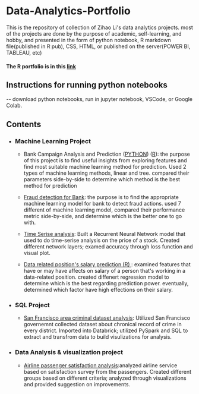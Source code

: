 # Data-Analytics-Portfolio
This is the repository of collection of Zihao Li's data analytics projects. most of the projects are done by the purpose of academic, self-learning, and hobby, and presented in the form of python notebook, R markdown file(published in R pub), CSS, HTML, or published on the server(POWER BI, TABLEAU, etc) 

#### The R portfolio is in this [link](https://rpubs.com/william_lizihao)

## Instructions for running python notebooks
-- download python notebooks, run in jupyter notebook, VSCode, or Google Colab. 

## Contents

- ### Machine Learning Project

  - Bank Campaign Analysis and Prediction ([PYTHON](https://github.com/williamLIZIHAO/Data-Analytics-Portfolio/blob/main/Bank%20Campaign%20Analysis%20and%20Prediction%20(%20PYTHON%20)/Bank_marketing_campaigns.ipynb)) ([R]()): the purpose of this project is to find useful insights from exploring features and find most suitable machine learning method for prediction. Used 2 types of machine learning methods, linear and tree. compared their parameters side-by-side to determine which method is the best method for prediction

  - [Fraud detection for Bank](https://github.com/lzhwilliam/ZihaoLi_DAprtfolio/blob/main/Bank%20Fraud%20detection%20(%20PYTHON%20)/bank_fruad_detection_with_grid_search.ipynb): the purpose is to find the appropriate machine learning model for bank to detect fraud actions. used 7 different of machine learning model, compared their performance metric side-by-side, and determine which is the better one to go with.

  - [Time Serise analysis](https://github.com/lzhwilliam/ZihaoLi_DAprtfolio/blob/main/Time%20Serise%20Analysis%20On%20Stock%20Market%20Data%20(%20Python%20)/stock_prediction.ipynb): Built a Recurrent Neural Network model that used to do time-serise analysis on the price of a stock. Created different network layers; examed accuracy through loss function and visual plot.

  - [Data related position's salary prediction (R) ](https://github.com/lzhwilliam/ZihaoLi_DAprtfolio/blob/main/Data%20Science%20Job%20Salaries%20Prediction%20And%20Analysis%20(%20PYTHON%20)/Data_Science_Job_Salaries_supervised_machine_learning.ipynb): examined features that have or may have affects on salary of a person that's working in a data-related position. created diffenert regression model to determine which is the best regarding prediction power. eventually, determined which factor have high effections on their salary.


- ### SQL Project

  - [San Francisco area criminal dataset analysis](https://github.com/lzhwilliam/ZihaoLi_DAprtfolio/blob/main/San%20Francisco%20Crime%20Dataset%20Analysis%20using%20PySpark%20(%20PYTHON%20)/SF%20crime%20analysis.ipynb): Utilized San Francisco governemnt collected dataset about chronical record of crime in every district. Imported into Databrick; utilized PySpark and SQL to extract and transfrom data to build visulizations for analysis.


- ### Data Analysis & visualization project
  - [Airline passenger satisfaction analysis](https://rpubs.com/william_lizihao/1033694):analyzed airline service based on satisfaction survey from the passengers. Created different groups based on different criteria; analyzed through visualizations and provided suggestion on improvements.
